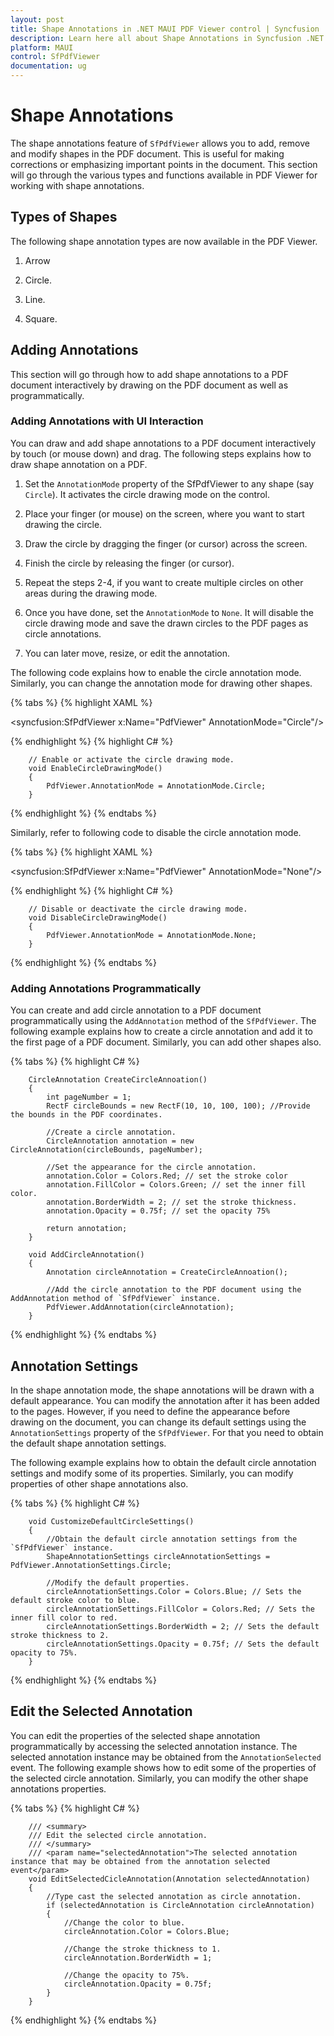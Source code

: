 ```yaml
---
layout: post
title: Shape Annotations in .NET MAUI PDF Viewer control | Syncfusion
description: Learn here all about Shape Annotations in Syncfusion .NET MAUI PDF Viewer (SfPdfViewer) control and its types.
platform: MAUI
control: SfPdfViewer
documentation: ug
---
```


# Shape Annotations

The shape annotations feature of `SfPdfViewer` allows you to add, remove and modify shapes in the PDF document. This is useful for making corrections or emphasizing important points in the document. This section will go through the various types and functions available in PDF Viewer for working with shape annotations.

## Types of Shapes

The following shape annotation types are now available in the PDF Viewer.

1.	Arrow

2.	Circle.

3.	Line.

4.	Square.

## Adding Annotations

This section will go through how to add shape annotations to a PDF document interactively by drawing on the PDF document as well as programmatically.

### Adding Annotations with UI Interaction

You can draw and add shape annotations to a PDF document interactively by touch (or mouse down) and drag. The following steps explains how to draw shape annotation on a PDF.

1.	Set the `AnnotationMode` property of the SfPdfViewer to any shape (say `Circle`). It activates the circle drawing mode on the control.

2.	Place your finger (or mouse) on the screen, where you want to start drawing the circle.

3.	Draw the circle by dragging the finger (or cursor) across the screen.

4.	Finish the circle by releasing the finger (or cursor).

5.	Repeat the steps 2-4, if you want to create multiple circles on other areas during the drawing mode.

6.	Once you have done, set the `AnnotationMode` to `None`. It will disable the circle drawing mode and save the drawn circles to the PDF pages as circle annotations. 

7.	You can later move, resize, or edit the annotation.

The following code explains how to enable the circle annotation mode. Similarly, you can change the annotation mode for drawing other shapes.

{% tabs %}
{% highlight XAML %}

<syncfusion:SfPdfViewer x:Name="PdfViewer" AnnotationMode="Circle"/>

{% endhighlight %}
{% highlight C# %}

        // Enable or activate the circle drawing mode.
        void EnableCircleDrawingMode()
        {
            PdfViewer.AnnotationMode = AnnotationMode.Circle;
        }

{% endhighlight %}
{% endtabs %}

Similarly, refer to following code to disable the circle annotation mode.

{% tabs %}
{% highlight XAML %}

<syncfusion:SfPdfViewer x:Name="PdfViewer" AnnotationMode="None"/>

{% endhighlight %}
{% highlight C# %}

        // Disable or deactivate the circle drawing mode.
        void DisableCircleDrawingMode()
        {
            PdfViewer.AnnotationMode = AnnotationMode.None;
        }

{% endhighlight %}
{% endtabs %}

### Adding Annotations Programmatically

You can create and add circle annotation to a PDF document programmatically using the `AddAnnotation` method of the `SfPdfViewer`. The following example explains how to create a circle annotation and add it to the first page of a PDF document. Similarly, you can add other shapes also.

{% tabs %}
{% highlight C# %}

        CircleAnnotation CreateCircleAnnoation()
        {
            int pageNumber = 1;
            RectF circleBounds = new RectF(10, 10, 100, 100); //Provide the bounds in the PDF coordinates.

            //Create a circle annotation.
            CircleAnnotation annotation = new CircleAnnotation(circleBounds, pageNumber);
            
            //Set the appearance for the circle annotation.
            annotation.Color = Colors.Red; // set the stroke color
            annotation.FillColor = Colors.Green; // set the inner fill color.
            annotation.BorderWidth = 2; // set the stroke thickness.
            annotation.Opacity = 0.75f; // set the opacity 75%

            return annotation;
        }

        void AddCircleAnnotation()
        {
            Annotation circleAnnotation = CreateCircleAnnoation();

            //Add the circle annotation to the PDF document using the AddAnnotation method of `SfPdfViewer` instance.
            PdfViewer.AddAnnotation(circleAnnotation);
        }

{% endhighlight %}
{% endtabs %}

## Annotation Settings

In the shape annotation mode, the shape annotations will be drawn with a default appearance. You can modify the annotation after it has been added to the pages. However, if you need to define the appearance before drawing on the document, you can change its default settings using the `AnnotationSettings` property of the `SfPdfViewer`. For that you need to obtain the default shape annotation settings.

The following example explains how to obtain the default circle annotation settings and modify some of its properties. Similarly, you can modify properties of other shape annotations also.

{% tabs %}
{% highlight C# %}

        void CustomizeDefaultCircleSettings()
        {
            //Obtain the default circle annotation settings from the `SfPdfViewer` instance.
            ShapeAnnotationSettings circleAnnotationSettings = PdfViewer.AnnotationSettings.Circle;

            //Modify the default properties.
            circleAnnotationSettings.Color = Colors.Blue; // Sets the default stroke color to blue.
            circleAnnotationSettings.FillColor = Colors.Red; // Sets the inner fill color to red.
            circleAnnotationSettings.BorderWidth = 2; // Sets the default stroke thickness to 2.
            circleAnnotationSettings.Opacity = 0.75f; // Sets the default opacity to 75%.
        }

{% endhighlight %}
{% endtabs %}

## Edit the Selected Annotation

You can edit the properties of the selected shape annotation programmatically by accessing the selected annotation instance. The selected annotation instance may be obtained from the `AnnotationSelected` event. The following example shows how to edit some of the properties of the selected circle annotation. Similarly, you can modify the other shape annotations properties.

{% tabs %}
{% highlight C# %}

        /// <summary>
        /// Edit the selected circle annotation.
        /// </summary>
        /// <param name="selectedAnnotation">The selected annotation instance that may be obtained from the annotation selected event</param>
        void EditSelectedCicleAnnotation(Annotation selectedAnnotation)
        {
            //Type cast the selected annotation as circle annotation.
            if (selectedAnnotation is CircleAnnotation circleAnnotation)
            {
                //Change the color to blue.
                circleAnnotation.Color = Colors.Blue;

                //Change the stroke thickness to 1.
                circleAnnotation.BorderWidth = 1;

                //Change the opacity to 75%.
                circleAnnotation.Opacity = 0.75f;
            }
        }

{% endhighlight %}
{% endtabs %}